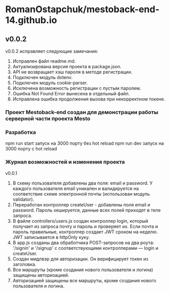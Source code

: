 # RomanOstapchuk/mestoback-end-14.github.io

## v0.0.2

v0.0.2 исправляет следующие замечания:
1) Исправлен файл readme.md.
2) Актуализирована версия проекта в package.json.
3) API не возвращает хэш пароля в методе регистрации.
4) Подключен модуль dotenv.
5) Подключен модуль cookie-parser.
6) Исключена возможность регистрации с пустым паролем.
7) Ошибка Not Found Error вынесена в отдельный файл.
8) Исправлена ошибка продолжения вызова при некорректном токене.

### Проект Mestoback-end создан для демонстрации работы серверной части проекта Mesto

### Разработка

npm run start запуск на 3000 порту без hot reload
npm run dev запуск на 3000 порту с hot reload

### Журнал возможностей и изменения проекта 

v0.0.1
1) В схему пользователя добавлены два поля: email и password. У каждого пользователя email уникален и валидируется на соответствие схеме электронной почты (использован модуль validator).
2) Переработан контроллер createUser - добавлены поля email и password. Пароль хешируется, данные всех полей приходят в теле запроса.
3) В файле controllers/users.js создан контроллер login, который получает из запроса почту и пароль и проверяет их. Если почта и пароль правильные, контроллер создает JWT сроком на неделю. JWT записывается в httpOnly куку.
4) В app.js созданы два обработчика POST-запросов на два роута: '/signin' и '/signup' с соответствующими контроллерами — login и createUser.
5) Создан мидлвэр для авторизации. Он верифицирует токен из заголовка.
6) Все маршруты (кроме создания нового пользователя и логина) защищены авторизацией.
7) Авторизацией защищены все маршруты, кроме создания нового пользователя и логина.
